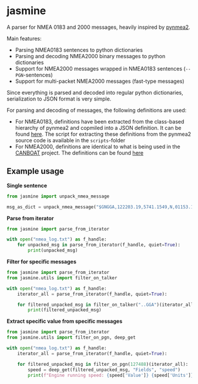 # jasmine

A parser for NMEA 0183 and 2000 messages, heavily inspired by [pynmea2](https://github.com/Knio/pynmea2).

Main features:

* Parsing NMEA0183 sentences to python dictionaries
* Parsing and decoding NMEA2000 binary messages to python dictionaries
* Support for NMEA2000 messages wrapped in NMEA0183 sentences (``--PGN``-sentences)
* Support for multi-packet NMEA2000 messages (fast-type messages)

Since everything is parsed and decoded into regular python dictionaries, serialization to JSON format is very simple.

For parsing and decoding of messages, the following definitions are used:

- For NMEA0183, definitions have been extracted from the class-based hierarchy of pynmea2 and copmiled into a JSON definition. It can be found [here](https://github.com/RISE-MO/jasmine/blob/master/jasmine/talkers.json). The script for extracting these definitions from the pynmea2 source code is available in the ``scripts``-folder
- For NMEA2000, definitions are identical to what is being used in the [CANBOAT](https://github.com/canboat/canboat) project. The definitions can be found [here](https://github.com/RISE-MO/jasmine/blob/master/jasmine/pgns.json)

## Example usage

**Single sentence**
```python
from jasmine import unpack_nmea_message

msg_as_dict = unpack_nmea_message("$GNGGA,122203.19,5741.1549,N,01153.1748,E,4,37,0.5,4.03,M,35.78,M,,*72")
```

**Parse from iterator**
```python
from jasmine import parse_from_iterator

with open("nmea_log.txt") as f_handle:
    for unpacked_msg in parse_from_iterator(f_handle, quiet=True):
        print(unpacked_msg)
```

**Filter for specific messages**
```python
from jasmine import parse_from_iterator
from jasmine.utils import filter_on_talker

with open("nmea_log.txt") as f_handle:
    iterator_all = parse_from_iterator(f_handle, quiet=True):

    for filtered_unpacked_msg in filter_on_talker("..GGA")(iterator_all): # Accepts regex!
        print(filtered_unpacked_msg)
```

**Extract specific value from specific messages**
```python
from jasmine import parse_from_iterator
from jasmine.utils import filter_on_pgn, deep_get

with open("nmea_log.txt") as f_handle:
    iterator_all = parse_from_iterator(f_handle, quiet=True):

    for filtered_unpacked_msg in filter_on_pgn(127488)(iterator_all):
        speed = deep_get(filtered_unpacked_msg, "Fields", "speed")
        print(f"Engine running speed: {speed['Value']} {speed['Units']}")
```
